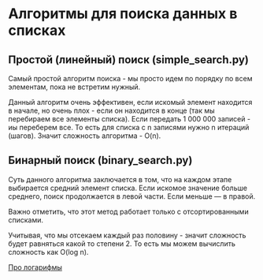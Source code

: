# Алгоритмы для поиска данных в списках

## Простой (линейный) поиск (simple_search.py)

Самый простой алгоритм поиска - мы просто идем по порядку по всем элементам, пока не встретим нужный.

Данный алгоритм очень эффективен, если искомый элемент находится в начале, но очень плох - если он находится в конце (так мы перебираем все элементы списка). Если передать 1 000 000 записей - иы переберем все. То есть для списка с n записями нужно n итераций (шагов). Значит сложность алгоритма - O(n).

## Бинарный поиск (binary_search.py)
Суть данного алгоритма заключается в том, что на каждом этапе выбирается средний элемент списка. Если искомое значение больше среднего, поиск продолжается в левой части. Если меньше — в правой. 

Важно отметить, что этот метод работает только с отсортированными списками.

Учитывая, что мы отсекаем каждый раз половину - значит сложность будет равняться какой то степени 2.
То есть мы можем вычислить сложность как O(log n).

<a href="https://ru.wikipedia.org/wiki/Логарифм">Про логарифмы</a>

